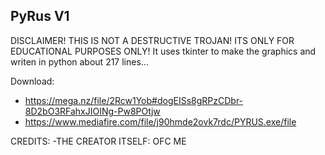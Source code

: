 PyRus V1
-----------------------------
DISCLAIMER! THIS IS NOT A DESTRUCTIVE TROJAN!
ITS ONLY FOR EDUCATIONAL PURPOSES ONLY!
It uses tkinter to make the graphics and writen in python about 217 lines...

Download: 
- https://mega.nz/file/2Rcw1Yob#dogEISs8gRPzCDbr-8D2bO3RFahxJIOINg-Pw8POtjw
- https://www.mediafire.com/file/j90hmde2ovk7rdc/PYRUS.exe/file

CREDITS:
-THE CREATOR ITSELF: OFC ME
